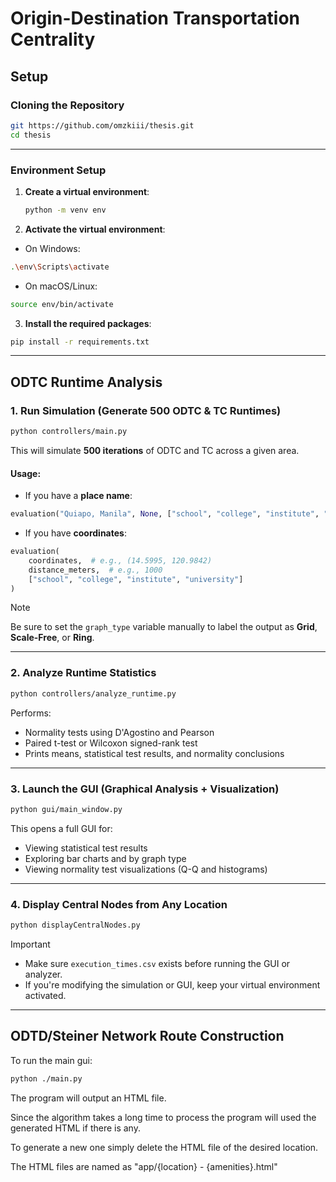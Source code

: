 # Origin-Destination Transportation Centrality

## Setup
### Cloning the Repository

```sh
git https://github.com/omzkiii/thesis.git
cd thesis
```

---

### Environment Setup

1. **Create a virtual environment**:
   ```bash
   python -m venv env
   ```

2. **Activate the virtual environment**:

- On Windows:
```sh
.\env\Scripts\activate
```

- On macOS/Linux:
```sh
source env/bin/activate
```

3. **Install the required packages**:
```sh
pip install -r requirements.txt
```

---

## ODTC Runtime Analysis

### 1. Run Simulation (Generate 500 ODTC & TC Runtimes)

```bash
python controllers/main.py
```

This will simulate **500 iterations** of ODTC and TC across a given area.

#### Usage:
- If you have a **place name**:
```python
evaluation("Quiapo, Manila", None, ["school", "college", "institute", "university"])
```
- If you have **coordinates**:
```python
evaluation(
    coordinates,  # e.g., (14.5995, 120.9842)
    distance_meters,  # e.g., 1000
    ["school", "college", "institute", "university"]
)
```

> [!NOTE]
> Be sure to set the `graph_type` variable manually to label the output as **Grid**, **Scale-Free**, or **Ring**.


---

### 2. Analyze Runtime Statistics

```bash
python controllers/analyze_runtime.py
```

Performs:
- Normality tests using D'Agostino and Pearson
- Paired t-test or Wilcoxon signed-rank test
- Prints means, statistical test results, and normality conclusions

---

### 3. Launch the GUI (Graphical Analysis + Visualization)

```bash
python gui/main_window.py
```

This opens a full GUI for:
- Viewing statistical test results
- Exploring bar charts and by graph type
- Viewing normality test visualizations (Q-Q and histograms)

---

### 4. Display Central Nodes from Any Location

```bash
python displayCentralNodes.py
```


> [!IMPORTANT]
> - Make sure `execution_times.csv` exists before running the GUI or analyzer.
> - If you're modifying the simulation or GUI, keep your virtual environment activated.


---

## ODTD/Steiner Network Route Construction

To run the main gui:
```sh
python ./main.py
```

The program will output an HTML file.

Since the algorithm takes a long time to process the program will used the generated HTML if there is any.

To generate a new one simply delete the HTML file of the desired location.

The HTML files are named as "app/{location} - {amenities}.html"



